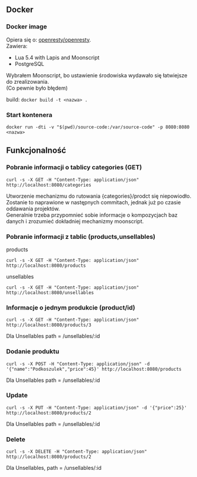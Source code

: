 ## Docker

### Docker image
Opiera się o: [openresty/openresty](https://hub.docker.com/r/openresty/openresty).   
Zawiera:

- Lua 5.4 with Lapis and Moonscript
- PostgreSQL

Wybrałem Moonscript, bo ustawienie środowiska wydawało się łatwiejsze do zrealizowania.   
(Co pewnie było błędem)

build:
`docker build -t <nazwa> .`

### Start kontenera

`docker run -dti -v "$(pwd)/source-code:/var/source-code" -p 8080:8080 <nazwa>`

## Funkcjonalność

### Pobranie informacji o tablicy categories (GET)

`curl -s -X GET -H "Content-Type: application/json" http://localhost:8080/categories`   

Utworzenie mechanizmu do rutowania {categories}/prodct się niepowiodło.  
Zostanie to naprawione w następnych commitach, jednak już po czasie oddawania projektów.   
Generalnie trzeba przypomnieć sobie informacje o kompozycjach baz danych i zrozumieć dokładniej mechanizmy moonscript.    

### Pobranie informacji z tablic (products,unsellables)

products

`curl -s -X GET -H "Content-Type: application/json" http://localhost:8080/products`

unsellables

`curl -s -X GET -H "Content-Type: application/json" http://localhost:8080/unsellables`

### Informacje o jednym produkcie (product/id)

`curl -s -X GET -H "Content-Type: application/json" http://localhost:8080/products/3`

Dla Unsellables path = /unsellables/:id

### Dodanie produktu

`curl -s -X POST -H "Content-Type: application/json" -d '{"name":"Podkoszulek","price":45}' http://localhost:8080/products`

Dla Unsellables path = /unsellables/:id

### Update

`curl -s -X PUT -H "Content-Type: application/json" -d '{"price":25}' http://localhost:8080/products/2`

Dla Unsellables path = /unsellables/:id

### Delete

`curl -s -X DELETE -H "Content-Type: application/json" http://localhost:8080/products/2`

Dla Unsellables, path = /unsellables/:id
